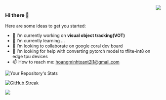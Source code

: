 <img align="right" src="https://github-readme-stats.vercel.app/api?username=hoangminhtoan&theme=dark&show_icons=true&hide_border=true&icon_color=586069&title_color=a0a9af">

### Hi there 👋

<!--**hoangminhtoan/hoangminhtoan** is a ✨ _special_ ✨ repository because its `README.md` (this file) appears on your GitHub profile.-->

Here are some ideas to get you started:

- 🔭 I’m currently working on <b>visual object tracking(VOT)</b>
- 🌱 I’m currently learning ...
- 👯 I’m looking to collaborate on google coral dev board
- 🤔 I’m looking for help with converting pytorch model to tflite-int8 on edge tpu devices
- 📫 How to reach me: hoangminhtoant2l1@gmail.com

![Your Repository's Stats](https://github-readme-stats.vercel.app/api/top-langs/?username=hoangminhtoan&theme=blue-green&layout=compact)

[![GitHub Streak](https://github-readme-streak-stats.herokuapp.com/?user=hoangminhtoan&theme=dark)](https://git.io/streak-stats)

<img src="https://komarev.com/ghpvc/?username=hoangminhtoan"/>
